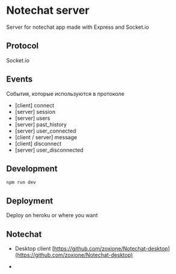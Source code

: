 # Notechat server

Server for notechat app made with Express and Socket.io

## Protocol

Socket.io

## Events

События, которые используются в протоколе


- [client] connect
- [server] session
- [server] users
- [server] past_history
- [server] user_connected
- [client / server] message
- [client] disconnect
- [server] user_disconnected
 

## Development

```
npm run dev
```

## Deployment

Deploy on heroku or where you want

## Notechat

- Desktop client [https://github.com/zoxione/Notechat-desktop](https://github.com/zoxione/Notechat-desktop)

- 
